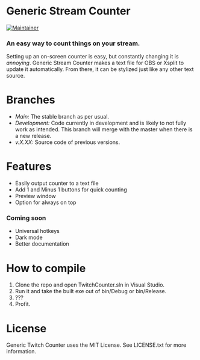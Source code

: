 # Generic Stream Counter
[![Maintainer](https://img.shields.io/badge/maintainer-njshockey-blue)](https://github.com/njshockey)

### An easy way to count things on your stream.

Setting up an on-screen counter is easy, but constantly changing it is *annoying*. Generic Stream Counter makes a text file for OBS or Xsplit to update it automatically. From there, it can be stylized just like any other text source.

# Branches
- *Main:* The stable branch as per usual.
- *Development:* Code currently in development and is likely to not fully work as intended. This branch will merge with the master when there is a new release.
- *v.X.XX:* Source code of previous versions.

# Features
- Easily output counter to a text file
- Add 1 and Minus 1 buttons for quick counting
- Preview window
- Option for always on top

### Coming soon
- Universal hotkeys
- Dark mode
- Better documentation

# How to compile
1. Clone the repo and open TwitchCounter.sln in Visual Studio.
2. Run it and take the built exe out of bin/Debug or bin/Release.
3. ???
4. Profit.

# License
Generic Twitch Counter uses the MIT License. See LICENSE.txt for more information.
